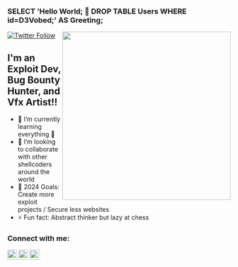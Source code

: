 ### SELECT 'Hello World; 🌊 DROP TABLE Users WHERE id=D3Vobed;' AS Greeting;


[![Twitter Follow](https://img.shields.io/twitter/follow/d3vobed?color=1DA1F2&logo=twitter&style=for-the-badge)](https://twitter.com/intent/follow?screen_name=obedeee_jr)
<img align='right' src="https://github-readme-stats.vercel.app/api?username=d3vobed&show_icons=true&theme=radical" width="380">

## I'm an Exploit Dev, Bug Bounty Hunter, and Vfx Artist!!

- 🌱 I’m currently learning everything 🤣
- 👯 I’m looking to collaborate with other shellcoders around the world
- 🥅 2024 Goals: Create more exploit projects / Secure less websites
- ⚡ Fun fact: Abstract thinker but lazy at chess

### Connect with me:

[<img align="left" alt="codeSTACKr | Twitter" width="22px" src="https://cdn.jsdelivr.net/npm/simple-icons@v3/icons/twitter.svg" />][twitter]
[<img align="left" alt="codeSTACKr | LinkedIn" width="22px" src="https://cdn.jsdelivr.net/npm/simple-icons@v3/icons/linkedin.svg" />][linkedin]
[<img align="left" alt="codeSTACKr | Instagram" width="22px" src="https://cdn.jsdelivr.net/npm/simple-icons@v3/icons/hackerone.svg" />][hackerone]

 
[twitter]: https://twitter.com/obedeee_Jr
[hackerone]: https://hackerone.com/obx03
[linkedin]: https://www.linkedin.com/in/obx03

<br/>
